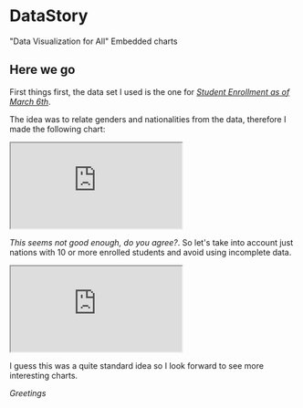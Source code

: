 # DataStory
 "Data Visualization for All" Embedded charts

## Here we go
First things first, the data set I used is the one for [_Student Enrollment as of March 6th_](https://d37djvu3ytnwxt.cloudfront.net/assets/courseware/v1/be80302194af644ee266eb2175507a6c/asset-v1:TrinityX+T005x+1T2017+type@asset+block/dataviz-enrollment-march6.ods).

The idea was to relate genders and nationalities from the data, therefore I made the following chart:

<iframe width=”100%″ height=”400″ src="https://docs.google.com/spreadsheets/d/1A_XrkENvj4quWMQAdoWS98Ty5l4VEb9N84gMrmAoGzc/pubchart?oid=1225607154&amp;format=interactive"></iframe>

*This seems not good enough, do you agree?*. So let's take into account just nations with 10 or more enrolled students and avoid using incomplete data.

<iframe src="https://docs.google.com/spreadsheets/d/1A_XrkENvj4quWMQAdoWS98Ty5l4VEb9N84gMrmAoGzc/pubchart?oid=1700708126&amp;format=interactive"></iframe>

I guess this was a quite standard idea so I look forward to see more interesting charts.

_Greetings_
